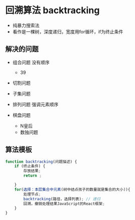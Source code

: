 # 回溯算法 backtracking
- 纯暴力搜索法
- 看作是一棵树，深度递归，宽度用for循环，if为终止条件
## 解决的问题
- 组合问题  没有顺序
    - 39
- 切割问题

- 子集问题

- 排列问题  强调元素顺序

- 棋盘问题
    - N皇后
    - 数独问题

## 算法模板
```js
function backtracking(问题描述) {
    if (终止条件) {
        存放结果;
        return ;

    }
    for(选择：本层集合中元素(树中结点孩子的数量就是集合的大小)){
        处理节点;
        backtracking(路径，选择列表); // 递归
        回溯，撤销处理结果JavaScript的React框架;
    }
}
```